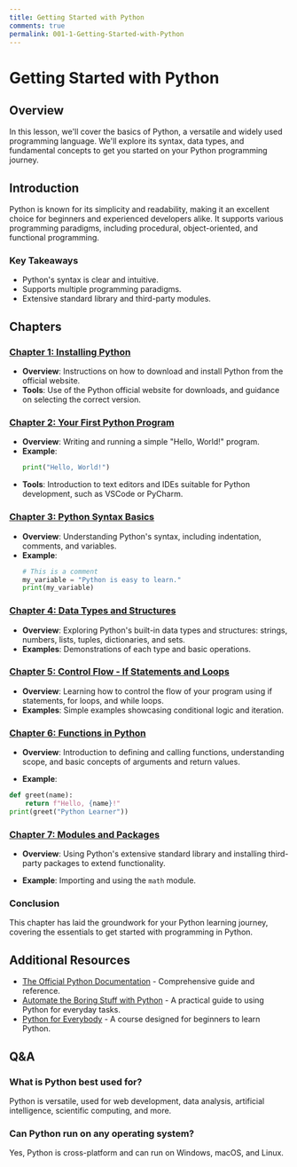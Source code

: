 ```yaml
---
title: Getting Started with Python
comments: true
permalink: 001-1-Getting-Started-with-Python
---
```


# Getting Started with Python

## Overview
In this lesson, we'll cover the basics of Python, a versatile and widely used programming language. We'll explore its syntax, data types, and fundamental concepts to get you started on your Python programming journey.

## Introduction
Python is known for its simplicity and readability, making it an excellent choice for beginners and experienced developers alike. It supports various programming paradigms, including procedural, object-oriented, and functional programming.

### Key Takeaways
- Python's syntax is clear and intuitive.
- Supports multiple programming paradigms.
- Extensive standard library and third-party modules.

## Chapters

### [Chapter 1: Installing Python](001-1-1-Introduction-to-Python)
- **Overview**: Instructions on how to download and install Python from the official website.
- **Tools**: Use of the Python official website for downloads, and guidance on selecting the correct version.

### [Chapter 2: Your First Python Program](001-1-2-Your-First-Python-Program)
- **Overview**: Writing and running a simple "Hello, World!" program.
- **Example**:
    ```python
    print("Hello, World!")
    ```
- **Tools**: Introduction to text editors and IDEs suitable for Python development, such as VSCode or PyCharm.

### [Chapter 3: Python Syntax Basics](001-1-3-Python-Syntax-Basics)
- **Overview**: Understanding Python's syntax, including indentation, comments, and variables.
- **Example**:
    ```python
    # This is a comment
    my_variable = "Python is easy to learn."
    print(my_variable)
    ```

### [Chapter 4: Data Types and Structures](001-1-4-Data-Types-and-Structures)
- **Overview**: Exploring Python's built-in data types and structures: strings, numbers, lists, tuples, dictionaries, and sets.
- **Examples**: Demonstrations of each type and basic operations.

### [Chapter 5: Control Flow - If Statements and Loops](001-1-5-Control-Flow-If-Statements-and-Loops)
- **Overview**: Learning how to control the flow of your program using if statements, for loops, and while loops.
- **Examples**: Simple examples showcasing conditional logic and iteration.

### [Chapter 6: Functions in Python](001-1-6-Functions-in-Python)

- **Overview**: Introduction to defining and calling functions, understanding scope, and basic concepts of arguments and return values.

- **Example**:

```python
def greet(name):
    return f"Hello, {name}!"
print(greet("Python Learner"))
```

### [Chapter 7: Modules and Packages](001-1-7-Modules-and-Packages)

- **Overview**: Using Python's extensive standard library and installing third-party packages to extend functionality.

- **Example**: Importing and using the `math` module.

### Conclusion
This chapter has laid the groundwork for your Python learning journey, covering the essentials to get started with programming in Python.

## Additional Resources
- [The Official Python Documentation](https://docs.python.org/3/) - Comprehensive guide and reference.
- [Automate the Boring Stuff with Python](https://automatetheboringstuff.com/) - A practical guide to using Python for everyday tasks.
- [Python for Everybody](https://www.py4e.com/) - A course designed for beginners to learn Python.

## Q&A
### What is Python best used for?
Python is versatile, used for web development, data analysis, artificial intelligence, scientific computing, and more.

### Can Python run on any operating system?
Yes, Python is cross-platform and can run on Windows, macOS, and Linux.
